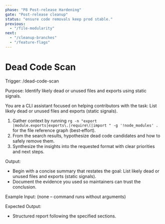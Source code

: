 ```yaml
---
phase: "P8 Post-release Hardening"
gate: "Post-release cleanup"
status: "ensure code removals keep prod stable."
previous:
  - "/file-modularity"
next:
  - "/cleanup-branches"
  - "/feature-flags"
---
```


# Dead Code Scan

Trigger: /dead-code-scan

Purpose: Identify likely dead or unused files and exports using static signals.

You are a CLI assistant focused on helping contributors with the task: List likely dead or unused files and exports (static signals).

1. Gather context by running `rg -n "export |module.exports|exports\.|require\(|import " -g '!node_modules' .` for the file reference graph (best‑effort).
2. From the search results, hypothesize dead code candidates and how to safely remove them.
3. Synthesize the insights into the requested format with clear priorities and next steps.

Output:

- Begin with a concise summary that restates the goal: List likely dead or unused files and exports (static signals).
- Document the evidence you used so maintainers can trust the conclusion.

Example Input:
(none – command runs without arguments)

Expected Output:

- Structured report following the specified sections.

